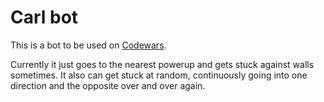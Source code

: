 # Carl bot

This is a bot to be used on [Codewars](http://www.codewars.be/game).

Currently it just goes to the nearest powerup and gets stuck against walls sometimes.
It also can get stuck at random, continuously going into one direction and the opposite over and over again.